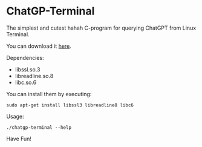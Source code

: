 # ChatGP-Terminal
The simplest and cutest hahah C-program for querying ChatGPT from Linux Terminal.

You can download it [here](https://github.com/Lucho-A/ChatGP-Terminal/blob/master/ChatGP-Terminal/Releases/chatgp-terminal).

Dependencies:
- libssl.so.3
- libreadline.so.8
- libc.so.6

You can install them by executing:
```
sudo apt-get install libssl3 libreadline8 libc6
```

Usage:

```
./chatgp-terminal --help
```
Have Fun!
